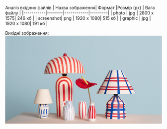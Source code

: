 Аналіз вхідних файлів
| Назва зображення| Формат |Розмір (px) | Вага файлу      |
|-----------|--------|------------|---------|
| photo     | jpg    | 2800 x 1575| 246 кб |
| screenshot| png    | 1920 x 1080| 515 кб |
| graphic   | jpg    | 1920 x 1080| 191 кб |

Вихідні зображення:
![Оригінальне фото](images/photo.jpg)
